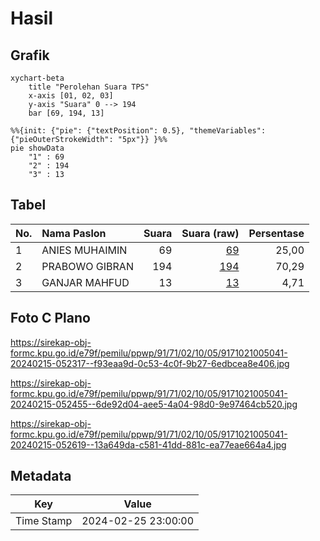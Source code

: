 # Hasil

## Grafik

```mermaid
xychart-beta
    title "Perolehan Suara TPS"
    x-axis [01, 02, 03]
    y-axis "Suara" 0 --> 194
    bar [69, 194, 13]
```

```mermaid
%%{init: {"pie": {"textPosition": 0.5}, "themeVariables": {"pieOuterStrokeWidth": "5px"}} }%%
pie showData
    "1" : 69
    "2" : 194
    "3" : 13
```

## Tabel

| No. | Nama Paslon    | Suara | Suara (raw) | Persentase |
|:--- |:-------------- | -----:| -----------:| ----------:|
| 1   | ANIES MUHAIMIN | 69    | [69][p-1]   | 25,00      |
| 2   | PRABOWO GIBRAN | 194   | [194][p-2]  | 70,29      |
| 3   | GANJAR MAHFUD  | 13    | [13][p-3]   | 4,71       |


[p-1]: https://github.com/gigit-pemilu/pemilu-2024-91-papua/blob/main/pilpres/hitung-suara/sub/91-papua/sub/71-kota-jayapura/sub/02-jayapura-selatan/sub/1005-entrop/sub/041-tps/sub/paslon-1.txt
[p-2]: https://github.com/gigit-pemilu/pemilu-2024-91-papua/blob/main/pilpres/hitung-suara/sub/91-papua/sub/71-kota-jayapura/sub/02-jayapura-selatan/sub/1005-entrop/sub/041-tps/sub/paslon-2.txt
[p-3]: https://github.com/gigit-pemilu/pemilu-2024-91-papua/blob/main/pilpres/hitung-suara/sub/91-papua/sub/71-kota-jayapura/sub/02-jayapura-selatan/sub/1005-entrop/sub/041-tps/sub/paslon-3.txt

## Foto C Plano

https://sirekap-obj-formc.kpu.go.id/e79f/pemilu/ppwp/91/71/02/10/05/9171021005041-20240215-052317--f93eaa9d-0c53-4c0f-9b27-6edbcea8e406.jpg

https://sirekap-obj-formc.kpu.go.id/e79f/pemilu/ppwp/91/71/02/10/05/9171021005041-20240215-052455--6de92d04-aee5-4a04-98d0-9e97464cb520.jpg

https://sirekap-obj-formc.kpu.go.id/e79f/pemilu/ppwp/91/71/02/10/05/9171021005041-20240215-052619--13a649da-c581-41dd-881c-ea77eae664a4.jpg


## Metadata

| Key        | Value               |
| ---------- | ------------------- |
| Time Stamp | 2024-02-25 23:00:00 |



